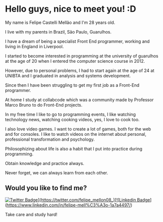 # Hello guys, nice to meet you! :D

My name is Felipe Castelli Mellão and I'm 28 years old.

I live with my parents in Brazil, São Paulo, Guarulhos.

I have a dream of being a specialist Front End programmer, working and living in England in Liverpool.

I started to become interested in programming at the university of guarulhos at the age of 20 when I entered the computer science course in 2012.

However, due to personal problems, I had to start again at the age of 24 at UNIBTA and I graduated in analysis and systems development.

Since then I have been struggling to get my first job as a Front-End programmer.

At home I study at collabcode which was a community made by Professor Marco Bruno to do Front-End projects.

In my free time I like to go to programming events, I like watching technology news, watching cooking videos, yes, I love to cook too.

I also love video games. I want to create a lot of games, both for the web and for consoles. I like to watch videos on the internet about personal, professional transformation and psychology.

Philosophizing about life is also a habit that I put into practice during programming.

Obtain knowledge and practice always.

Never forget, we can always learn from each other.

## Would you like to find me?

[![Twitter Badge](https://img.shields.io/badge/-Twitter-1ca0f1?style=flat-square&labelColor=1ca0f1&logo=twitter&logoColor=white&link=https://twitter.com/felipe_mellon08_)](https://twitter.com/felipe_mellon08_)[![Linkedin Badge](https://img.shields.io/badge/-LinkedIn-blue?style=flat-square&logo=Linkedin&logoColor=white&link=https://www.linkedin.com/in/felipe-mell%C3%A3o-1a7a4497/)](https://www.linkedin.com/in/felipe-mell%C3%A3o-1a7a4497/)

Take care and study hard!
